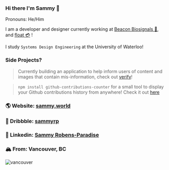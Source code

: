 ### Hi there I'm Sammy 👋
Pronouns: He/Him

I am a developer and designer currently working at [Beacon Biosignals 🧠](https://beacon.bio/), and [float 💳](https://www.floatcard.com/) !

I study `Systems Design Engineering` at the University of Waterloo!

### Side Projects?
> Currently building an application to help inform users of content and images that contain mis-information, check out [verify](https://github.com/SammyRobensParadise/verify)!

> `npm install github-contributions-counter` for a small tool to display your Github contributions history from anywhere! Check it out [here](https://github.com/SammyRobensParadise/github-contributions-counter)

### 🌎 Website: [sammy.world](https://sammy.world)

### 🏀 Dribbble: [sammyrp](https://dribbble.com/sammyrp)

### 🔗 Linkedin: [Sammy Robens-Paradise](https://www.linkedin.com/in/sammy-robens-paradise/)

### 🏔 From: Vancouver, BC
![vancouver](https://i.ibb.co/Wz6nB05/about-background-7efcfe8e.png)
